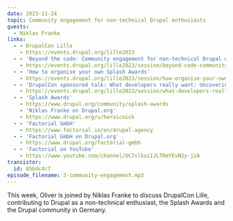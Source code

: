 ```yaml
---
date: 2023-11-24
topic: Community engagement for non-technical Drupal enthusiasts
guests:
  - Niklas Franke
links:
  - - DrupalCon Lille
    - https://events.drupal.org/lille2023
  - - 'Beyond the code: Community engagement for non-technical Drupal enthusiasts'
    - https://events.drupal.org/lille2023/session/beyond-code-community-engagement-non-technical-drupal-enthusiasts
  - - 'How to organise your own Splash Awards' 
    - https://events.drupal.org/lille2023/session/how-organise-your-own-splash-awards
  - - 'DrupalCon sponsored talk: What developers really want: Uncovering the essential work benefits for software developers (sponsored by Factorial)'
    - https://events.drupal.org/lille2023/session/what-developers-really-want-uncovering-essential-work-benefits-software
  - - 'Splash Awards'
    - https://www.drupal.org/community/splash-awards
    - 'Niklas Franke on Drupal.org' 
    - https://www.drupal.org/u/heroicnick
  - - 'Factorial GmbH'
    - https://www.factorial.io/en/drupal-agency
  - - 'Factorial GmbH on Drupal.org'
    - https://www.drupal.org/factorial-gmbh
  - - 'Factorial on YouTube'
    - https://www.youtube.com/channel/UCJslkuiIJLTRmYEvN2y-jzA
transistor:
  id: 85bdc4c7
episode_filename: 3-community-engagement.mp3
---
```


This week, Oliver is joined by Niklas Franke to discuss DrupalCon Lille, contributing to Drupal as a non-technical enthusiast, the Splash Awards and the Drupal community in Germany. 
